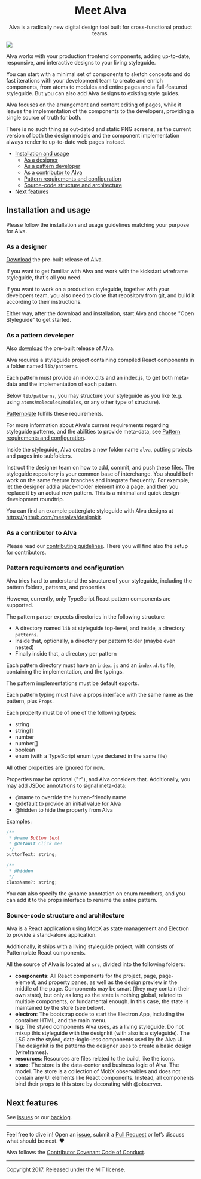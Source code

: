 <h1 align="center">Meet Alva</h1>
<p align="center">Alva is a radically new digital design tool built for cross-functional product teams.</p>
<img src="https://meetalva.io/assets/images/application.png">

Alva works with your production frontend components, adding up-to-date, responsive, and interactive designs to your living styleguide.

You can start with a minimal set of components to sketch concepts and do fast iterations with your development team to create and enrich components, from atoms to modules and entire pages and a full-featured styleguide. But you can also add Alva designs to existing style
guides.

Alva focuses on the arrangement and content editing of pages, while it leaves the implementation of the components to the developers, providing a single source of truth for both.

There is no such thing as out-dated and static PNG screens, as the current version of both the design models and the component implementation always render to up-to-date web pages instead.

- [Installation and usage](#installation-and-usage)
	- [As a designer](#as-a-designer)
	- [As a pattern developer](#as-a-pattern-developer)
	- [As a contributor to Alva](#as-a-contributor-to-alva)
	- [Pattern requirements and configuration](#pattern-requirements-and-configuration)
	- [Source-code structure and architecture](#source-code-structure-and-architecture)
- [Next features](#next-features)

## Installation and usage

Please follow the installation and usage guidelines matching your purpose for Alva.

### As a designer

[Download](https://github.com/meetalva/alva/releases) the pre-built release of Alva.

If you want to get familiar with Alva and work with the kickstart wireframe styleguide, that's all you need.

If you want to work on a production styleguide, together with your developers team, you also need to clone that repository from git, and build it according to their instructions.

Either way, after the download and installation, start Alva and choose "Open Styleguide" to get started.

### As a pattern developer

Also [download](https://github.com/meetalva/alva/releases) the pre-built release of Alva.

Alva requires a styleguide project containing compiled React components in a folder named
`lib/patterns`.

Each pattern must provide an index.d.ts and an index.js, to get both meta-data and the implementation of each pattern.

Below `lib/patterns`, you may structure your styleguide as you like (e.g. using
`atoms`/`molecules`/`modules`, or any other type of structure).

[Patternplate](https://github.com/sinnerschrader/patternplate) fulfills these requirements.

For more information about Alva's current requirements regarding styleguide patterns, and the abilities to provide meta-data, see [Pattern requirements and configuration](#pattern-requirements-and-configuration).

Inside the styleguide, Alva creates a new folder name `alva`, putting projects and pages into subfolders.

Instruct the designer team on how to add, commit, and push these files. The styleguide repository is your common base of interchange. You should both work on the same feature branches and integrate frequently. For example, let the designer add a place-holder element into a page, and then you replace it by an actual new pattern. This is a minimal and quick design-development roundtrip.

You can find an example patterglate styleguide with Alva designs at https://github.com/meetalva/designkit.

### As a contributor to Alva
Please read our [contributing guidelines](https://github.com/meetalva/alva/blob/master/CONTRIBUTING.md#Setup-for-contributers). There you will find also the setup for contributors.


### Pattern requirements and configuration

Alva tries hard to understand the structure of your styleguide, including the pattern folders, patterns, and properties.

However, currently, only TypeScript React pattern components are supported.

The pattern parser expects directories in the following structure:

* A directory named `lib` at styleguide top-level, and inside, a directory `patterns`.
* Inside that, optionally, a directory per pattern folder (maybe even nested)
* Finally inside that, a directory per pattern

Each pattern directory must have an `index.js` and an `index.d.ts` file, containing the implementation, and the typings.

The pattern implementations must be default exports.

Each pattern typing must have a props interface with the same name as the pattern, plus `Props`.

Each property must be of one of the following types:

* string
* string[]
* number
* number[]
* boolean
* enum (with a TypeScript enum type declared in the same file)

All other properties are ignored for now.

Properties may be optional ("`?`"), and Alva considers that. Additionally, you may add JSDoc annotations to signal meta-data:

* @name to override the human-friendly name
* @default to provide an initial value for Alva
* @hidden to hide the property from Alva

Examples:

```javascript
/**
 * @name Button text
 * @default Click me!
 */
buttonText: string;
```

```javascript
/**
 * @hidden
 */
className?: string;
```

You can also specify the @name annotation on enum members, and you can add it to the props interface to rename the entire pattern.

### Source-code structure and architecture

Alva is a React application using MobX as state management and Electron to provide a stand-alone application.

Additionally, it ships with a living styleguide project, with consists of Patternplate React components.

All the source of Alva is located at `src`, divided into the following folders:

* **components**: All React components for the project, page, page-element, and property panes, as well as the design preview in the middle of the page. Components may be smart (they may contain their own state), but only as long as the state is nothing global, related to multiple components, or fundamental enough. In this case, the state is maintained by the store (see below).
* **electron**: The bootstrap code to start the Electron App, including the container HTML, and the main menu.
* **lsg**: The styled components Alva uses, as a living styleguide. Do not mixup this styleguide with the designkit (with also is a styleguide). The LSG are the styled, data-logic-less components used by the Alva UI. The designkit is the patterns the designer uses to create a basic design (wireframes).
* **resources**: Resources are files related to the build, like the icons.
* **store**: The store is the data-center and business logic of Alva. The model. The store is a collection of MobX observables and does not contain any UI elements like React components. Instead, all components bind their props to this store by decorating with @observer.

## Next features

See [issues](https://github.com/meetalva/alva/issues?q=is%3Aopen+is%3Aissue) or our [backlog](https://github.com/meetalva/alva/projects/3).

---

Feel free to dive in! Open an [issue](https://github.com/meetalva/alva/issues/new), submit a
[Pull Request](https://github.com/meetalva/alva/compare) or let’s discuss what should be next. ❤️

Alva follows the [Contributor Covenant Code of Conduct](CODE_OF_CONDUCT.md).

---

Copyright 2017. Released under the MIT license.

